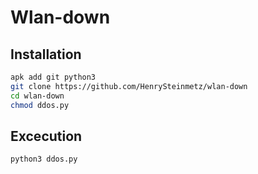 # Wlan-down
## Installation
```bash
apk add git python3
git clone https://github.com/HenrySteinmetz/wlan-down
cd wlan-down
chmod ddos.py
```
## Excecution
```bash
python3 ddos.py
```
